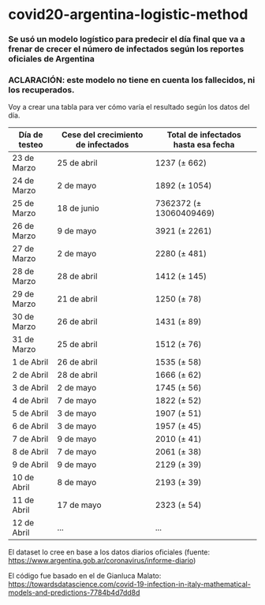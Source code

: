 # covid20-argentina-logistic-method

### Se usó un modelo logístico para predecir el día final que va a frenar de crecer el número de infectados según los reportes oficiales de Argentina

### ACLARACIÓN: este modelo no tiene en cuenta los fallecidos, ni los recuperados.

Voy a crear una tabla para ver cómo varía el resultado según los datos del día.

| Día de testeo | Cese del crecimiento de infectados| Total de infectados hasta esa fecha |
| ------------- | ------------- | ------------- |
| 23 de Marzo  | 25 de abril | 1237 (± 662)|
| 24 de Marzo  | 2 de mayo | 1892 (± 1054)|
| 25 de Marzo | 18 de junio | 7362372 (± 13060409469)|
| 26 de Marzo | 9 de mayo | 3921 (± 2261) |
| 27 de Marzo | 2 de mayo | 2280 (± 481) |
| 28 de Marzo | 28 de abril | 1412 (± 145) |
| 29 de Marzo | 21 de abril | 1250 (± 78) |
| 30 de Marzo | 26 de abril | 1431 (± 89) |
| 31 de Marzo | 25 de abril | 1512 (± 76) |
| 1 de Abril | 26 de abril | 1535 (± 58) |
| 2 de Abril | 28 de abril | 1666 (± 62) |
| 3 de Abril | 2 de mayo | 1745 (± 56) |
| 4 de Abril | 7 de mayo | 1822 (± 52) |
| 5 de Abril | 3 de mayo | 1907 (± 51) |
| 6 de Abril | 3 de mayo | 1957 (± 45) |
| 7 de Abril | 9 de mayo | 2010 (± 41) |
| 8 de Abril | 7 de mayo | 2061 (± 38) |
| 9 de Abril | 9 de mayo | 2129 (± 39) |
| 10 de Abril | 8 de mayo | 2193 (± 39) |
| 11 de Abril | 17 de mayo | 2323 (± 54) |
| 12 de Abril | ... | ... |

El dataset lo cree en base a los datos diarios oficiales (fuente: https://www.argentina.gob.ar/coronavirus/informe-diario)

El código fue basado en el de Gianluca Malato: https://towardsdatascience.com/covid-19-infection-in-italy-mathematical-models-and-predictions-7784b4d7dd8d
